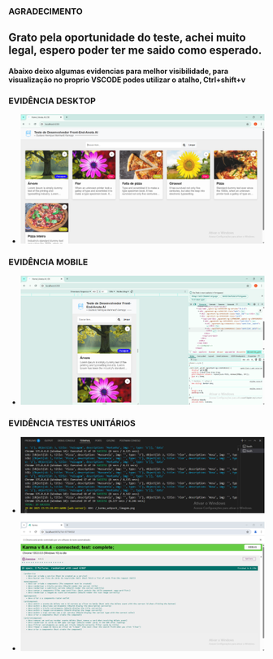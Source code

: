 ### AGRADECIMENTO

  ## Grato pela oportunidade do teste, achei muito legal, espero poder ter me saido como esperado.
  #### Abaixo deixo algumas evidencias para melhor visibilidade, para visualização no proprio VSCODE podes utilizar o atalho, Ctrl+shift+v

### EVIDÊNCIA DESKTOP
- ![alt text](image.png)

### EVIDÊNCIA MOBILE

- ![alt text](image-1.png)

### EVIDÊNCIA TESTES UNITÁRIOS

- ![alt text](image-2.png)
  
- ![alt text](image-3.png)
